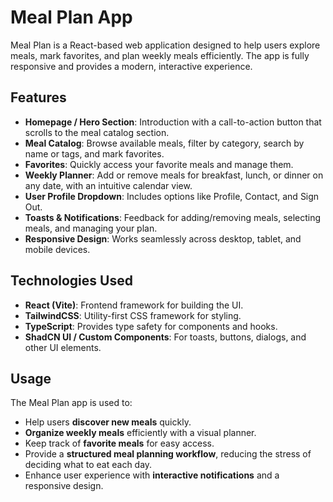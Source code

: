 # Meal Plan App

Meal Plan is a React-based web application designed to help users explore meals, mark favorites, and plan weekly meals efficiently. The app is fully responsive and provides a modern, interactive experience.

## Features

- **Homepage / Hero Section**: Introduction with a call-to-action button that scrolls to the meal catalog section.
- **Meal Catalog**: Browse available meals, filter by category, search by name or tags, and mark favorites.
- **Favorites**: Quickly access your favorite meals and manage them.
- **Weekly Planner**: Add or remove meals for breakfast, lunch, or dinner on any date, with an intuitive calendar view.
- **User Profile Dropdown**: Includes options like Profile, Contact, and Sign Out.
- **Toasts & Notifications**: Feedback for adding/removing meals, selecting meals, and managing your plan.
- **Responsive Design**: Works seamlessly across desktop, tablet, and mobile devices.

## Technologies Used

- **React (Vite)**: Frontend framework for building the UI.
- **TailwindCSS**: Utility-first CSS framework for styling.
- **TypeScript**: Provides type safety for components and hooks.
- **ShadCN UI / Custom Components**: For toasts, buttons, dialogs, and other UI elements.

## Usage

The Meal Plan app is used to:

- Help users **discover new meals** quickly.
- **Organize weekly meals** efficiently with a visual planner.
- Keep track of **favorite meals** for easy access.
- Provide a **structured meal planning workflow**, reducing the stress of deciding what to eat each day.
- Enhance user experience with **interactive notifications** and a responsive design.
